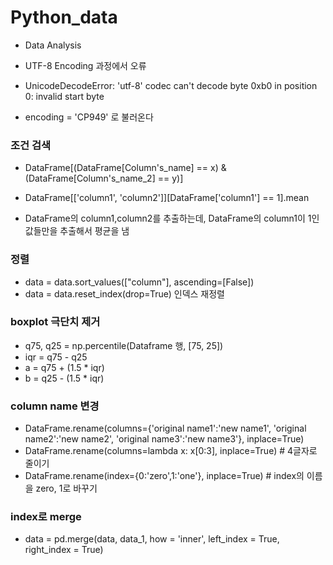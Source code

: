 # Python_data
- Data Analysis

- UTF-8 Encoding 과정에서 오류
- UnicodeDecodeError: 'utf-8' codec can't decode byte 0xb0 in position 0: invalid start byte

- encoding = 'CP949' 로 불러온다


### 조건 검색

- DataFrame[(DataFrame[Column's_name] == x) & (DataFrame[Column's_name_2] == y)]

- DataFrame[['column1', 'column2']][DataFrame['column1'] == 1].mean
- DataFrame의 column1,column2를 추출하는데, DataFrame의 column1이 1인 값들만을 추출해서 평균을 냄



### 정렬
- data = data.sort_values(["column"], ascending=[False])
- data = data.reset_index(drop=True) 인덱스 재정렬



### boxplot 극단치 제거

- q75, q25 = np.percentile(Dataframe 행, [75, 25])
- iqr = q75 - q25
- a = q75 + (1.5 * iqr)
- b = q25 - (1.5 * iqr)


### column name 변경
- DataFrame.rename(columns={'original name1':'new name1', 'original name2':'new name2', 'original name3':'new name3'}, inplace=True)
- DataFrame.rename(columns=lambda x: x[0:3], inplace=True) # 4글자로 줄이기
- DataFrame.rename(index={0:'zero',1:'one'}, inplace=True) # index의 이름을 zero, 1로 바꾸기


### index로 merge
- data = pd.merge(data, data_1, how = 'inner', left_index = True, right_index = True)
